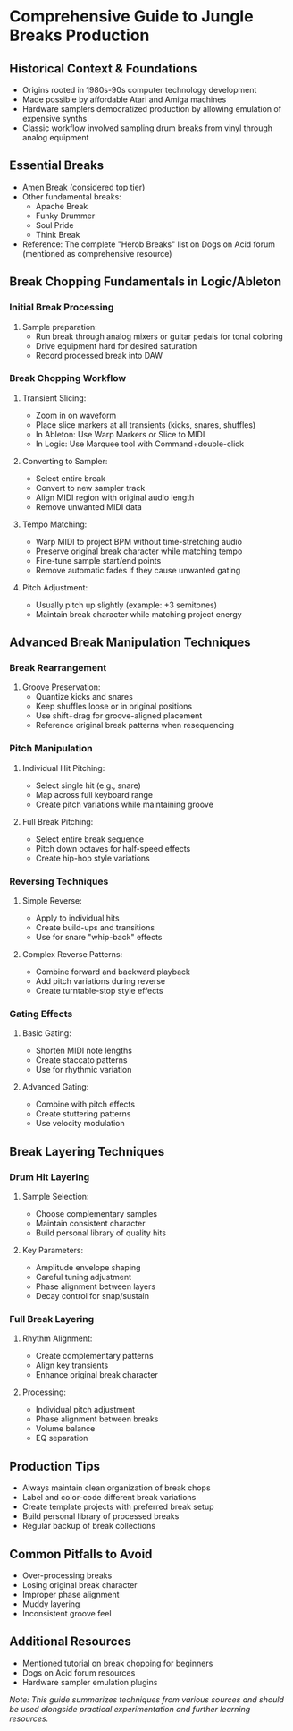 # Comprehensive Guide to Jungle Breaks Production

## Historical Context & Foundations
- Origins rooted in 1980s-90s computer technology development
- Made possible by affordable Atari and Amiga machines
- Hardware samplers democratized production by allowing emulation of expensive synths
- Classic workflow involved sampling drum breaks from vinyl through analog equipment

## Essential Breaks
- Amen Break (considered top tier)
- Other fundamental breaks:
  - Apache Break
  - Funky Drummer
  - Soul Pride
  - Think Break
- Reference: The complete "Herob Breaks" list on Dogs on Acid forum (mentioned as comprehensive resource)

## Break Chopping Fundamentals in Logic/Ableton

### Initial Break Processing
1. Sample preparation:
   - Run break through analog mixers or guitar pedals for tonal coloring
   - Drive equipment hard for desired saturation
   - Record processed break into DAW

### Break Chopping Workflow
1. Transient Slicing:
   - Zoom in on waveform
   - Place slice markers at all transients (kicks, snares, shuffles)
   - In Ableton: Use Warp Markers or Slice to MIDI
   - In Logic: Use Marquee tool with Command+double-click

2. Converting to Sampler:
   - Select entire break
   - Convert to new sampler track
   - Align MIDI region with original audio length
   - Remove unwanted MIDI data

3. Tempo Matching:
   - Warp MIDI to project BPM without time-stretching audio
   - Preserve original break character while matching tempo
   - Fine-tune sample start/end points
   - Remove automatic fades if they cause unwanted gating

4. Pitch Adjustment:
   - Usually pitch up slightly (example: +3 semitones)
   - Maintain break character while matching project energy

## Advanced Break Manipulation Techniques

### Break Rearrangement
1. Groove Preservation:
   - Quantize kicks and snares
   - Keep shuffles loose or in original positions
   - Use shift+drag for groove-aligned placement
   - Reference original break patterns when resequencing

### Pitch Manipulation
1. Individual Hit Pitching:
   - Select single hit (e.g., snare)
   - Map across full keyboard range
   - Create pitch variations while maintaining groove

2. Full Break Pitching:
   - Select entire break sequence
   - Pitch down octaves for half-speed effects
   - Create hip-hop style variations

### Reversing Techniques
1. Simple Reverse:
   - Apply to individual hits
   - Create build-ups and transitions
   - Use for snare "whip-back" effects

2. Complex Reverse Patterns:
   - Combine forward and backward playback
   - Add pitch variations during reverse
   - Create turntable-stop style effects

### Gating Effects
1. Basic Gating:
   - Shorten MIDI note lengths
   - Create staccato patterns
   - Use for rhythmic variation

2. Advanced Gating:
   - Combine with pitch effects
   - Create stuttering patterns
   - Use velocity modulation

## Break Layering Techniques

### Drum Hit Layering
1. Sample Selection:
   - Choose complementary samples
   - Maintain consistent character
   - Build personal library of quality hits

2. Key Parameters:
   - Amplitude envelope shaping
   - Careful tuning adjustment
   - Phase alignment between layers
   - Decay control for snap/sustain

### Full Break Layering
1. Rhythm Alignment:
   - Create complementary patterns
   - Align key transients
   - Enhance original break character

2. Processing:
   - Individual pitch adjustment
   - Phase alignment between breaks
   - Volume balance
   - EQ separation

## Production Tips
- Always maintain clean organization of break chops
- Label and color-code different break variations
- Create template projects with preferred break setup
- Build personal library of processed breaks
- Regular backup of break collections

## Common Pitfalls to Avoid
- Over-processing breaks
- Losing original break character
- Improper phase alignment
- Muddy layering
- Inconsistent groove feel

## Additional Resources
- Mentioned tutorial on break chopping for beginners
- Dogs on Acid forum resources
- Hardware sampler emulation plugins

_Note: This guide summarizes techniques from various sources and should be used alongside practical experimentation and further learning resources._

